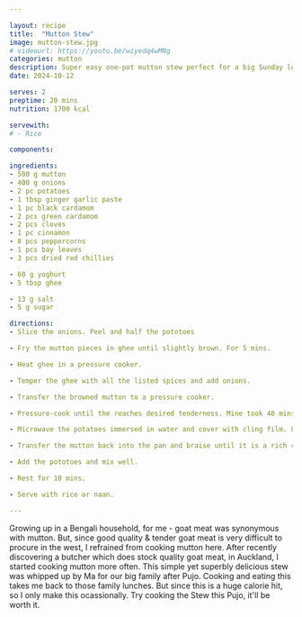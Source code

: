 ```yaml
---

layout: recipe
title:  "Mutton Stew"
image: mutton-stew.jpg
# videourl: https://youtu.be/wiyedq4wMNg
categories: mutton
description: Super easy one-pot mutton stew perfect for a big Sunday lunch.
date: 2024-10-12

serves: 2
preptime: 20 mins
nutrition: 1700 kcal

servewith:
# - Rice

components:

ingredients:
- 500 g mutton
- 400 g onions
- 2 pc potatoes
- 1 tbsp ginger garlic paste
- 1 pc black cardamom
- 2 pcs green cardamom
- 2 pcs cloves
- 1 pc cinnamon
- 8 pcs peppercorns
- 1 pcs bay leaves
- 3 pcs dried red chillies

- 60 g yoghurt
- 5 tbsp ghee

- 13 g salt
- 5 g sugar

directions:
- Slice the onions. Peel and half the pototoes

- Fry the mutton pieces in ghee until slightly brown. For 5 mins.

- Heat ghee in a pressure cooker.

- Temper the ghee with all the listed spices and add onions.

- Transfer the browned mutton to a pressure cooker.

- Pressure-cook until the reaches desired tenderness. Mine took 40 mins on high heat.

- Microwave the potatoes immersed in water and cover with cling film. 8 mins.

- Transfer the mutton back into the pan and braise until it is a rich colour.

- Add the pototoes and mix well.

- Rest for 10 mins.

- Serve with rice or naan.

---
```


Growing up in a Bengali household, for me - goat meat was synonymous with mutton. But, since good quality & tender goat meat is very difficult to procure in the west, I refrained from cooking mutton here. After recently discovering a butcher which does stock quality goat meat, in Auckland, I started cooking mutton more often.
This simple yet superbly delicious stew was whipped up by Ma for our big family after Pujo. Cooking and eating this takes me back to those family lunches. But since this is a huge calorie hit, so I only make this ocassionally. Try cooking the Stew this Pujo, it'll be worth it.
